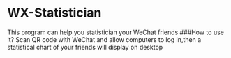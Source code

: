 WX-Statistician
=====
This program can help you statistician your WeChat friends
###How to use it?
Scan QR code with WeChat and allow computers to log in,then a statistical chart of your friends will display on desktop
